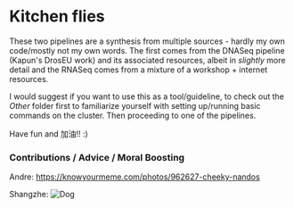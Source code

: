 # Kitchen flies

These two pipelines are a synthesis from multiple sources - hardly my own code/mostly not my own words. The first comes from the DNASeq pipeline (Kapun's DrosEU work) and its associated resources, albeit in *slightly* more detail and the RNASeq comes from a mixture of a workshop + internet resources. 

I would suggest if you want to use this as a tool/guideline, to check out the *Other* folder first to familiarize yourself with setting up/running basic commands on the cluster. Then proceeding to one of the pipelines. 

Have fun and 加油!! :) 

### Contributions / Advice / Moral Boosting
Andre: https://knowyourmeme.com/photos/962627-cheeky-nandos

Shangzhe:
![Dog](./screenclean.gif)
